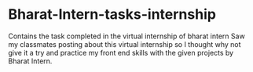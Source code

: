 # Bharat-Intern-tasks-internship
Contains the task completed in the virtual internship of bharat intern
Saw my classmates posting about this virtual internship so I thought why not give it a try and practice my front end skills with the given projects by Bharat Intern.
